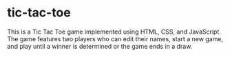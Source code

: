 # tic-tac-toe
This is a Tic Tac Toe game implemented using HTML, CSS, and JavaScript. The game features two players who can edit their names, start a new game, and play until a winner is determined or the game ends in a draw.
